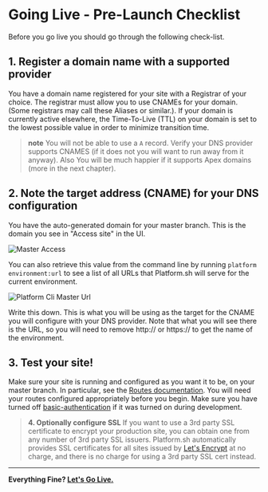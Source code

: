 # Going Live - Pre-Launch Checklist

Before you  go live you should go through the following check-list.

<!--toc-->

## 1. Register a domain name with a supported provider
You have a domain name registered for your site with a Registrar of your choice. The registrar must allow you to use CNAMEs for your domain.  (Some registrars may call these Aliases or similar.). If your domain is currently active elsewhere, the Time-To-Live (TTL) on your domain is set to the lowest possible value in order to minimize transition time.

> **note**
> You will not be able to use a `A` record. Verify your DNS provider supports CNAMES (if it does not you will want to run away from it anyway). Also You will be much happier if it supports Apex domains (more in the next chapter).

## 2. Note the target address (CNAME) for your DNS configuration
 You have the auto-generated domain for your master branch.  This is the domain you see in "Access site" in the UI.

 ![Master Access](/images/master-access.png)

You can also retrieve this value from the command line by running `platform environment:url` to see a list of all URLs that Platform.sh will serve for the current environment.  
 
 ![Platform Cli Master Url](/images/platform-cli-master-url.png)
 
Write this down. This is what you will be using as the target for the CNAME you will configure with your DNS provider. Note that what you will see there is the URL, so you will need to remove http:// or https:// to get the name of the environment. 


## 3. Test your site!
Make sure your site is running and configured as you want it to be, on your master branch.  In particular, see the [Routes documentation](/configuration/routes.md). You will need your routes configured appropriately before you begin.  Make sure you have turned off [basic-authentication](https://docs.platform.sh/administration/web/configure-environment.html) if it was turned on during development.

> **4.  Optionally configure SSL**
> If you want to use a 3rd party SSL certificate to encrypt your production site, you can obtain one from any number of 3rd party 
> SSL issuers.  Platform.sh automatically provides SSL certificates for all sites issued by [Let's Encrypt](https://letsencrypt.org/) at no charge, and there is no charge for using a 3rd party SSL cert instead.

---

**Everything Fine? [Let's Go Live.](/golive/steps.md)**
